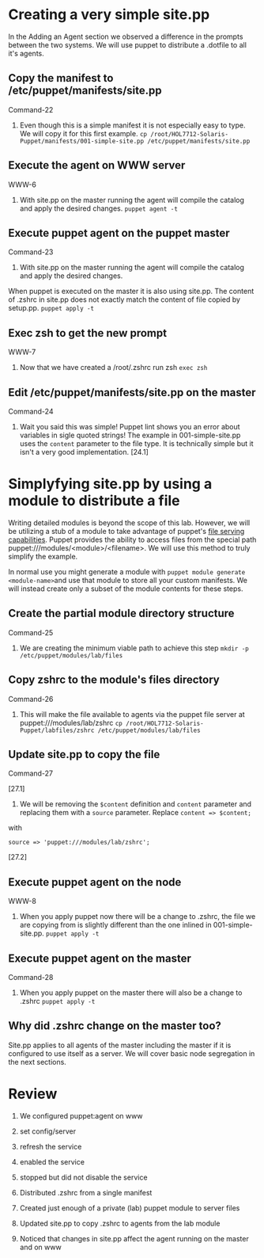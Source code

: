 # Creating a very simple site.pp

In the Adding an Agent section we observed a difference in the prompts between the two systems. We will use puppet to distribute a .dotfile to all it's agents.

## Copy the manifest to \/etc\/puppet\/manifests\/site.pp

Command-22

1. Even though this is a simple manifest it is not especially easy to type. We will copy it for this first example.
  `cp /root/HOL7712-Solaris-Puppet/manifests/001-simple-site.pp /etc/puppet/manifests/site.pp`

## Execute the agent on WWW server

WWW-6

1. With site.pp on the master running the agent will compile the catalog and apply the desired changes.
  `puppet agent -t`

## Execute puppet agent on the puppet master

Command-23

1. With site.pp on the master running the agent will compile the catalog and apply the desired changes.

  When puppet is executed on the master it is also using site.pp. The content of .zshrc in site.pp does not exactly match the content of file copied by setup.pp.
  `puppet apply -t`


## Exec zsh to get the new prompt

WWW-7

1. Now that we have created a \/root\/.zshrc run zsh
  `exec zsh`

## Edit \/etc\/puppet\/manifests\/site.pp on the master

Command-24

1. Wait you said this was simple! Puppet lint shows you an error about variables in sigle quoted strings! The example in 001-simple-site.pp uses the `content` parameter to the file type.  It is technically simple but it isn't a very good implementation.
  \[24.1\]

# Simplyfying site.pp by using a module to distribute a file

Writing detailed modules is beyond the scope of this lab. However, we will be utilizing a stub of a module to take advantage of puppet's [file serving capabilities](https://docs.puppet.com/puppet/latest/reference/modules_fundamentals.html#files). Puppet provides the ability to access files from the special path puppet:\/\/\/modules\/&lt;module&gt;\/&lt;filename&gt;. We will use this method to truly simplify the example.

In normal use you might generate a module with `puppet module generate <module-name>`and use that module to store all your custom manifests. We will instead create only a subset of the module contents for these steps.

## Create the partial module directory structure

Command-25

1. We are creating the minimum viable path to achieve this step
  `mkdir -p /etc/puppet/modules/lab/files`

## Copy zshrc to the module's files directory

Command-26

1. This will make the file available to agents via the puppet file server at puppet:\/\/\/modules\/lab\/zshrc
  `cp /root/HOL7712-Solaris-Puppet/labfiles/zshrc /etc/puppet/modules/lab/files`

## Update site.pp to copy the file

Command-27

\[27.1\]

1. We will be removing the `$content` definition and `content` parameter and replacing them with a `source` parameter.
  Replace 
  `content => $content;`

  with

  `source => 'puppet:///modules/lab/zshrc';`


\[27.2\]
## Execute puppet agent on the node

WWW-8

1. When you apply puppet now there will be a change to .zshrc, the file we are copying from is slightly different than the one inlined in 001-simple-site.pp.
  `puppet apply -t`

## Execute puppet agent on the master

Command-28

1. When you apply puppet on the master there will also be a change to .zshrc 
  `puppet apply -t`


## Why did .zshrc change on the master too?

Site.pp applies to all agents of the master including the master if it is configured to use itself as a server.  We will cover basic node segregation in the next sections.

# Review

1. We configured puppet:agent on www 
  1. set config\/server
  2. refresh the service
  3. enabled the service
  4. stopped but did not disable the service 

2. Distributed .zshrc from a single manifest
3. Created just enough of a private \(lab\) puppet module to server files
4. Updated site.pp to copy .zshrc to agents from the lab module
5. Noticed that changes in  site.pp affect the agent running on the master and on www

